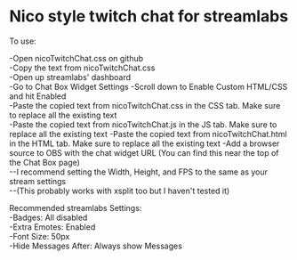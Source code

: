 # Nico style twitch chat for streamlabs

To use:

-Open nicoTwitchChat.css on github  
-Copy the text from nicoTwitchChat.css  
-Open up streamlabs' dashboard  
-Go to Chat Box Widget Settings
-Scroll down to Enable Custom HTML/CSS and hit Enabled  
-Paste the copied text from nicoTwitchChat.css in the CSS tab. Make sure to replace all the existing text  
-Paste the copied text from nicoTwitchChat.js in the JS tab. Make sure to replace all the existing text
-Paste the copied text from nicoTwitchChat.html in the HTML tab. Make sure to replace all the existing text
-Add a browser source to OBS with the chat widget URL (You can find this near the top of the Chat Box page)  
--I recommend setting the Width, Height, and FPS to the same as your stream settings  
--(This probably works with xsplit too but I haven't tested it)

Recommended streamlabs Settings:  
-Badges: All disabled  
-Extra Emotes: Enabled  
-Font Size: 50px  
-Hide Messages After: Always show Messages

